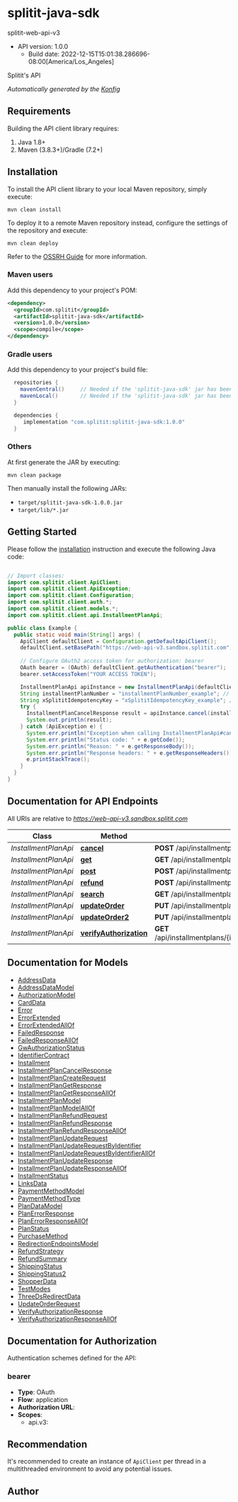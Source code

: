 # splitit-java-sdk

splitit-web-api-v3
- API version: 1.0.0
  - Build date: 2022-12-15T15:01:38.286696-08:00[America/Los_Angeles]

Splitit's API


*Automatically generated by the [Konfig](https://konfigthis.com)*


## Requirements

Building the API client library requires:
1. Java 1.8+
2. Maven (3.8.3+)/Gradle (7.2+)

## Installation

To install the API client library to your local Maven repository, simply execute:

```shell
mvn clean install
```

To deploy it to a remote Maven repository instead, configure the settings of the repository and execute:

```shell
mvn clean deploy
```

Refer to the [OSSRH Guide](http://central.sonatype.org/pages/ossrh-guide.html) for more information.

### Maven users

Add this dependency to your project's POM:

```xml
<dependency>
  <groupId>com.splitit</groupId>
  <artifactId>splitit-java-sdk</artifactId>
  <version>1.0.0</version>
  <scope>compile</scope>
</dependency>
```

### Gradle users

Add this dependency to your project's build file:

```groovy
  repositories {
    mavenCentral()     // Needed if the 'splitit-java-sdk' jar has been published to maven central.
    mavenLocal()       // Needed if the 'splitit-java-sdk' jar has been published to the local maven repo.
  }

  dependencies {
     implementation "com.splitit:splitit-java-sdk:1.0.0"
  }
```

### Others

At first generate the JAR by executing:

```shell
mvn clean package
```

Then manually install the following JARs:

* `target/splitit-java-sdk-1.0.0.jar`
* `target/lib/*.jar`

## Getting Started

Please follow the [installation](#installation) instruction and execute the following Java code:

```java

// Import classes:
import com.splitit.client.ApiClient;
import com.splitit.client.ApiException;
import com.splitit.client.Configuration;
import com.splitit.client.auth.*;
import com.splitit.client.models.*;
import com.splitit.client.api.InstallmentPlanApi;

public class Example {
  public static void main(String[] args) {
    ApiClient defaultClient = Configuration.getDefaultApiClient();
    defaultClient.setBasePath("https://web-api-v3.sandbox.splitit.com");
    
    // Configure OAuth2 access token for authorization: bearer
    OAuth bearer = (OAuth) defaultClient.getAuthentication("bearer");
    bearer.setAccessToken("YOUR ACCESS TOKEN");

    InstallmentPlanApi apiInstance = new InstallmentPlanApi(defaultClient);
    String installmentPlanNumber = "installmentPlanNumber_example"; // String | 
    String xSplititIdempotencyKey = "xSplititIdempotencyKey_example"; // String | 
    try {
      InstallmentPlanCancelResponse result = apiInstance.cancel(installmentPlanNumber, xSplititIdempotencyKey);
      System.out.println(result);
    } catch (ApiException e) {
      System.err.println("Exception when calling InstallmentPlanApi#cancel");
      System.err.println("Status code: " + e.getCode());
      System.err.println("Reason: " + e.getResponseBody());
      System.err.println("Response headers: " + e.getResponseHeaders());
      e.printStackTrace();
    }
  }
}

```

## Documentation for API Endpoints

All URIs are relative to *https://web-api-v3.sandbox.splitit.com*

Class | Method | HTTP request | Description
------------ | ------------- | ------------- | -------------
*InstallmentPlanApi* | [**cancel**](docs/InstallmentPlanApi.md#cancel) | **POST** /api/installmentplans/{installmentPlanNumber}/cancel | 
*InstallmentPlanApi* | [**get**](docs/InstallmentPlanApi.md#get) | **GET** /api/installmentplans/{installmentPlanNumber} | 
*InstallmentPlanApi* | [**post**](docs/InstallmentPlanApi.md#post) | **POST** /api/installmentplans | 
*InstallmentPlanApi* | [**refund**](docs/InstallmentPlanApi.md#refund) | **POST** /api/installmentplans/{installmentPlanNumber}/refund | 
*InstallmentPlanApi* | [**search**](docs/InstallmentPlanApi.md#search) | **GET** /api/installmentplans/search | 
*InstallmentPlanApi* | [**updateOrder**](docs/InstallmentPlanApi.md#updateOrder) | **PUT** /api/installmentplans/{installmentPlanNumber}/updateorder | 
*InstallmentPlanApi* | [**updateOrder2**](docs/InstallmentPlanApi.md#updateOrder2) | **PUT** /api/installmentplans/updateorder | 
*InstallmentPlanApi* | [**verifyAuthorization**](docs/InstallmentPlanApi.md#verifyAuthorization) | **GET** /api/installmentplans/{installmentPlanNumber}/verifyauthorization | 


## Documentation for Models

 - [AddressData](docs/AddressData.md)
 - [AddressDataModel](docs/AddressDataModel.md)
 - [AuthorizationModel](docs/AuthorizationModel.md)
 - [CardData](docs/CardData.md)
 - [Error](docs/Error.md)
 - [ErrorExtended](docs/ErrorExtended.md)
 - [ErrorExtendedAllOf](docs/ErrorExtendedAllOf.md)
 - [FailedResponse](docs/FailedResponse.md)
 - [FailedResponseAllOf](docs/FailedResponseAllOf.md)
 - [GwAuthorizationStatus](docs/GwAuthorizationStatus.md)
 - [IdentifierContract](docs/IdentifierContract.md)
 - [Installment](docs/Installment.md)
 - [InstallmentPlanCancelResponse](docs/InstallmentPlanCancelResponse.md)
 - [InstallmentPlanCreateRequest](docs/InstallmentPlanCreateRequest.md)
 - [InstallmentPlanGetResponse](docs/InstallmentPlanGetResponse.md)
 - [InstallmentPlanGetResponseAllOf](docs/InstallmentPlanGetResponseAllOf.md)
 - [InstallmentPlanModel](docs/InstallmentPlanModel.md)
 - [InstallmentPlanModelAllOf](docs/InstallmentPlanModelAllOf.md)
 - [InstallmentPlanRefundRequest](docs/InstallmentPlanRefundRequest.md)
 - [InstallmentPlanRefundResponse](docs/InstallmentPlanRefundResponse.md)
 - [InstallmentPlanRefundResponseAllOf](docs/InstallmentPlanRefundResponseAllOf.md)
 - [InstallmentPlanUpdateRequest](docs/InstallmentPlanUpdateRequest.md)
 - [InstallmentPlanUpdateRequestByIdentifier](docs/InstallmentPlanUpdateRequestByIdentifier.md)
 - [InstallmentPlanUpdateRequestByIdentifierAllOf](docs/InstallmentPlanUpdateRequestByIdentifierAllOf.md)
 - [InstallmentPlanUpdateResponse](docs/InstallmentPlanUpdateResponse.md)
 - [InstallmentPlanUpdateResponseAllOf](docs/InstallmentPlanUpdateResponseAllOf.md)
 - [InstallmentStatus](docs/InstallmentStatus.md)
 - [LinksData](docs/LinksData.md)
 - [PaymentMethodModel](docs/PaymentMethodModel.md)
 - [PaymentMethodType](docs/PaymentMethodType.md)
 - [PlanDataModel](docs/PlanDataModel.md)
 - [PlanErrorResponse](docs/PlanErrorResponse.md)
 - [PlanErrorResponseAllOf](docs/PlanErrorResponseAllOf.md)
 - [PlanStatus](docs/PlanStatus.md)
 - [PurchaseMethod](docs/PurchaseMethod.md)
 - [RedirectionEndpointsModel](docs/RedirectionEndpointsModel.md)
 - [RefundStrategy](docs/RefundStrategy.md)
 - [RefundSummary](docs/RefundSummary.md)
 - [ShippingStatus](docs/ShippingStatus.md)
 - [ShippingStatus2](docs/ShippingStatus2.md)
 - [ShopperData](docs/ShopperData.md)
 - [TestModes](docs/TestModes.md)
 - [ThreeDsRedirectData](docs/ThreeDsRedirectData.md)
 - [UpdateOrderRequest](docs/UpdateOrderRequest.md)
 - [VerifyAuthorizationResponse](docs/VerifyAuthorizationResponse.md)
 - [VerifyAuthorizationResponseAllOf](docs/VerifyAuthorizationResponseAllOf.md)


## Documentation for Authorization

Authentication schemes defined for the API:
### bearer

- **Type**: OAuth
- **Flow**: application
- **Authorization URL**: 
- **Scopes**: 
  - api.v3: 


## Recommendation

It's recommended to create an instance of `ApiClient` per thread in a multithreaded environment to avoid any potential issues.

## Author



